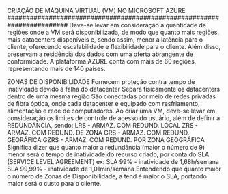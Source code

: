 CRIAÇÃO DE MÁQUINA VIRTUAL (VM) NO MICROSOFT AZURE
########################################################################
Deve-se levar em consideração a quantidade de regiões onde a VM será disponibilizada, de modo que quanto mais regiões, mais datacenters disponíveis e, sendo assim, menor a latência para o cliente, oferecendo escalabilidade e flexibilidade para o cliente.
Além disso, preservam a residência dos dados com uma oferta abrangente de conformidade.
A plataforma AZURE conta com mais de 60 regiões, representando mais de 140 países.

ZONAS DE DISPONIBILIDADE
Fornecem proteção contra tempo de inatividade devido à falha do datacenter
Separa fisicamente os datacenters dentro de uma mesma região
São conectadas por meio de redes privadas de fibra óptica, onde cada datacenter é equipado com resfriamento, alimentação e rede de computadores.
Ao criar uma VM, deve-se levar em consideração os limites de controle de acesso do usuário, além de definir a REDUNDÂNCIA, sendo:
    LRS - ARMAZ. COM REDUND. LOCAL
    ZRS - ARMAZ. COM REDUND. DE ZONA
    GRS - ARMAZ. COM REDUND. GEORÁFICA
    GZRS - ARMAZ. COM REDUND. POR ZONA GEOGRÁFICA
Significa dizer que quanto maior a redundância (maior o número de 9) menor será o tempo de inatividade do recurso criado, por conta do SLA (SERVICE LEVEL AGREEMENT)
ex: SLA 99% - inatividade de 1,68h/semana
    SLA 99,99% - inatividade de 1,01min/semana
Entendendo que quanto maior o número de Zonas de Disponibilidade, a tend é maior o SLA, portando maior será o custo para o cliente.
